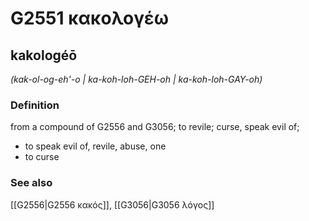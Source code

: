 # G2551 κακολογέω

## kakologéō

_(kak-ol-og-eh'-o | ka-koh-loh-GEH-oh | ka-koh-loh-GAY-oh)_

### Definition

from a compound of G2556 and G3056; to revile; curse, speak evil of; 

- to speak evil of, revile, abuse, one
- to curse

### See also

[[G2556|G2556 κακός]], [[G3056|G3056 λόγος]]
